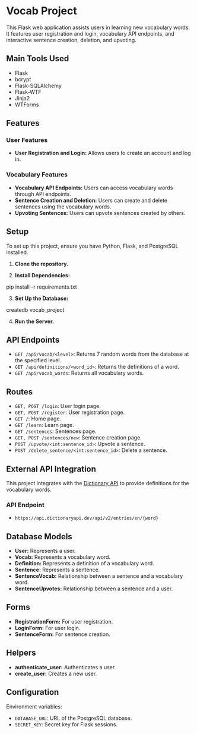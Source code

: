 # Vocab Project

This Flask web application assists users in learning new vocabulary words. It features user registration and login, vocabulary API endpoints, and interactive sentence creation, deletion, and upvoting.

## Main Tools Used

- Flask
- bcrypt
- Flask-SQLAlchemy
- Flask-WTF
- Jinja2
- WTForms

## Features

### User Features

- **User Registration and Login:** Allows users to create an account and log in.

### Vocabulary Features

- **Vocabulary API Endpoints:** Users can access vocabulary words through API endpoints.
- **Sentence Creation and Deletion:** Users can create and delete sentences using the vocabulary words.
- **Upvoting Sentences:** Users can upvote sentences created by others.

## Setup

To set up this project, ensure you have Python, Flask, and PostgreSQL installed.

1. **Clone the repository.**

2. **Install Dependencies:**

pip install -r requirements.txt

3. **Set Up the Database:**

createdb vocab_project


4. **Run the Server.**

## API Endpoints

- `GET /api/vocab/<level>`: Returns 7 random words from the database at the specified level.
- `GET /api/definitions/<word_id>`: Returns the definitions of a word.
- `GET /api/vocab_words`: Returns all vocabulary words.

## Routes

- `GET, POST /login`: User login page.
- `GET, POST /register`: User registration page.
- `GET /`: Home page.
- `GET /learn`: Learn page.
- `GET /sentences`: Sentences page.
- `GET, POST /sentences/new`: Sentence creation page.
- `POST /upvote/<int:sentence_id>`: Upvote a sentence.
- `POST /delete_sentence/<int:sentence_id>`: Delete a sentence.

## External API Integration

This project integrates with the [Dictionary API](https://dictionaryapi.dev/) to provide definitions for the vocabulary words.

### API Endpoint

- `https://api.dictionaryapi.dev/api/v2/entries/en/{word}`

## Database Models

- **User:** Represents a user.
- **Vocab:** Represents a vocabulary word.
- **Definition:** Represents a definition of a vocabulary word.
- **Sentence:** Represents a sentence.
- **SentenceVocab:** Relationship between a sentence and a vocabulary word.
- **SentenceUpvotes:** Relationship between a sentence and a user.

## Forms

- **RegistrationForm:** For user registration.
- **LoginForm:** For user login.
- **SentenceForm:** For sentence creation.

## Helpers

- **authenticate_user:** Authenticates a user.
- **create_user:** Creates a new user.

## Configuration

Environment variables:

- `DATABASE_URL`: URL of the PostgreSQL database.
- `SECRET_KEY`: Secret key for Flask sessions.
